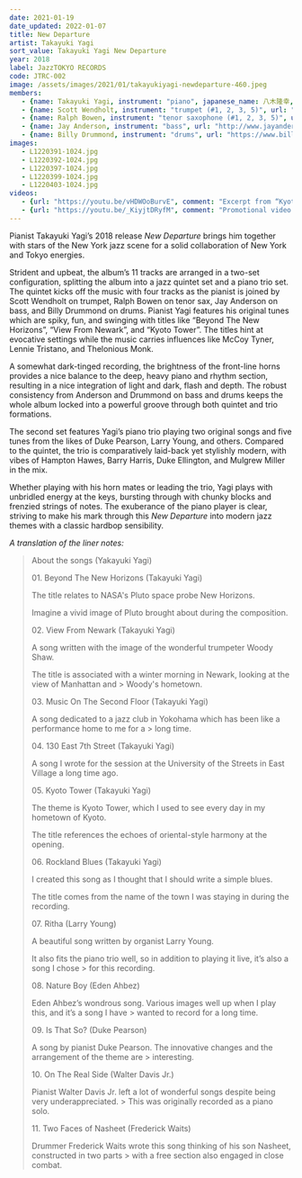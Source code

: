 ```yaml
---
date: 2021-01-19
date_updated: 2022-01-07
title: New Departure
artist: Takayuki Yagi
sort_value: Takayuki Yagi New Departure
year: 2018
label: JazzTOKYO RECORDS
code: JTRC-002
image: /assets/images/2021/01/takayukiyagi-newdeparture-460.jpeg
members:
   - {name: Takayuki Yagi, instrument: "piano", japanese_name: 八木隆幸, url: "https://yagitakayuki.com/"}
   - {name: Scott Wendholt, instrument: "trumpet (#1, 2, 3, 5)", url: "https://www.scottwendholt.net/"}
   - {name: Ralph Bowen, instrument: "tenor saxophone (#1, 2, 3, 5)", url: "http://www.ralphbowen.com/"}
   - {name: Jay Anderson, instrument: "bass", url: "http://www.jayandersonbass.com/"}
   - {name: Billy Drummond, instrument: "drums", url: "https://www.billydrummonddrums.com/"}
images:
   - L1220391-1024.jpg
   - L1220392-1024.jpg
   - L1220397-1024.jpg
   - L1220399-1024.jpg
   - L1220403-1024.jpg
videos: 
   - {url: "https://youtu.be/vHDWOoBurvE", comment: "Excerpt from “Kyoto Tower”, the fifth track on this album"}
   - {url: "https://youtu.be/_KiyjtDRyfM", comment: "Promotional video for this album"}
---
```

Pianist Takayuki Yagi’s 2018 release *New Departure* brings him together with stars of the New York jazz scene for a solid collaboration of New York and Tokyo energies.

Strident and upbeat, the album’s 11 tracks are arranged in a two-set configuration, splitting the album into a jazz quintet set and a piano trio set. The quintet kicks off the music with four tracks as the pianist is joined by Scott Wendholt on trumpet, Ralph Bowen on tenor sax, Jay Anderson on bass, and Billy Drummond on drums. Pianist Yagi features his original tunes which are spiky, fun, and swinging with titles like “Beyond The New Horizons”, “View From Newark”, and “Kyoto Tower”. The titles hint at evocative settings while the music carries influences like McCoy Tyner, Lennie Tristano, and Thelonious Monk.

A somewhat dark-tinged recording, the brightness of the front-line horns provides a nice balance to the deep, heavy piano and rhythm section, resulting in a nice integration of light and dark, flash and depth. The robust consistency from Anderson and Drummond on bass and drums keeps the whole album locked into a powerful groove through both quintet and trio formations.

The second set features Yagi’s piano trio playing two original songs and five tunes from the likes of Duke Pearson, Larry Young, and others. Compared to the quintet, the trio is comparatively laid-back yet stylishly modern, with vibes of Hampton Hawes, Barry Harris, Duke Ellington, and Mulgrew Miller in the mix.

Whether playing with his horn mates or leading the trio, Yagi plays with unbridled energy at the keys, bursting through with chunky blocks and frenzied strings of notes. The exuberance of the piano player is clear, striving to make his mark through this *New Departure* into modern jazz themes with a classic hardbop sensibility.

*A translation of the liner notes:*

> About the songs (Yakayuki Yagi)
>
> 01\. Beyond The New Horizons (Takayuki Yagi)
>
> The title relates to NASA's Pluto space probe New Horizons.
>
> Imagine a vivid image of Pluto brought about during the composition.
>
> 02\. View From Newark (Takayuki Yagi)
>
> A song written with the image of the wonderful trumpeter Woody Shaw.
>
> The title is associated with a winter morning in Newark, looking at the view of Manhattan and > Woody's hometown.
>
> 03\. Music On The Second Floor (Takayuki Yagi)
>
> A song dedicated to a jazz club in Yokohama which has been like a performance home to me for a > long time.
>
> 04\. 130 East 7th Street (Takayuki Yagi)
>
> A song I wrote for the session at the University of the Streets in East Village a long time ago.
>
> 05\. Kyoto Tower (Takayuki Yagi)
>
> The theme is Kyoto Tower, which I used to see every day in my hometown of Kyoto.
>
> The title references the echoes of oriental-style harmony at the opening.
>
> 06\. Rockland Blues (Takayuki Yagi)
>
> I created this song as I thought that I should write a simple blues.
>
> The title comes from the name of the town I was staying in during the recording.
>
> 07\. Ritha (Larry Young)
>
> A beautiful song written by organist Larry Young.
>
> It also fits the piano trio well, so in addition to playing it live, it’s also a song I chose > for this recording.
>
> 08\. Nature Boy (Eden Ahbez)
>
> Eden Ahbez’s wondrous song. Various images well up when I play this, and it’s a song I have > wanted to record for a long time.
>
> 09\. Is That So? (Duke Pearson)
>
> A song by pianist Duke Pearson. The innovative changes and the arrangement of the theme are > interesting.
>
> 10\. On The Real Side (Walter Davis Jr.)
>
> Pianist Walter Davis Jr. left a lot of wonderful songs despite being very underappreciated. > This was originally recorded as a piano solo.
>
> 11\. Two Faces of Nasheet (Frederick Waits)
>
> Drummer Frederick Waits wrote this song thinking of his son Nasheet, constructed in two parts > with a free section also engaged in close combat.
>

